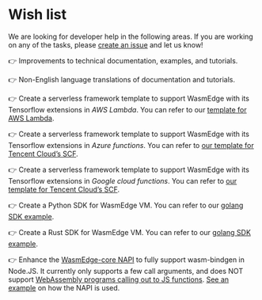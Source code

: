 # Wish list

We are looking for developer help in the following areas. If you are working on any of the tasks, please [create an issue](https://github.com/WasmEdge/WasmEdge/issues) and let us know!

👉 Improvements to technical documentation, examples, and tutorials. 

👉 Non-English language translations of documentation and tutorials.

👉 Create a serverless framework template to support WasmEdge with its Tensorflow extensions in *AWS Lambda*. You can refer to our [template for AWS Lambda](https://github.com/second-state/aws-lambda-wasm-runtime).

👉 Create a serverless framework template to support WasmEdge with its Tensorflow extensions in *Azure functions*. You can refer to [our template for Tencent Cloud’s SCF](https://github.com/second-state/tencent-tensorflow-scf).

👉 Create a serverless framework template to support WasmEdge with its Tensorflow extensions in *Google cloud functions*. You can refer to [our template for Tencent Cloud’s SCF](https://github.com/second-state/tencent-tensorflow-scf).

👉 Create a Python SDK for WasmEdge VM. You can refer to our [golang SDK example](https://github.com/second-state/WasmEdge-go). 

👉 Create a Rust SDK for WasmEdge VM. You can refer to our [golang SDK example](https://github.com/second-state/WasmEdge-go).

👉 Enhance the [WasmEdge-core NAPI](https://github.com/second-state/ssvm-napi) to fully support wasm-bindgen in Node.JS. It currently only supports a few call arguments, and does NOT support [WebAssembly programs calling out to JS functions](https://github.com/second-state/wasm-learning/tree/master/nodejs/nodejs_example). [See an example](https://www.secondstate.io/articles/getting-started-with-rust-function/) on how the NAPI is used. 
